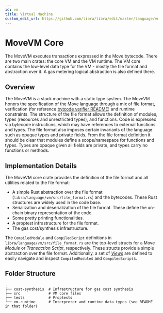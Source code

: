 ```yaml
---
id: vm
title: Virtual Machine
custom_edit_url: https://github.com/libra/libra/edit/master/language/vm/README.md
---
```


# MoveVM Core

The MoveVM executes transactions expressed in the Move bytecode. There are
two main crates: the core VM and the VM runtime. The VM core contains the low-level
data type for the VM - mostly the file format and abstraction over it. A gas
metering logical abstraction is also defined there.

## Overview

The MoveVM is a stack machine with a static type system. The MoveVM honors
the specification of the Move language through a mix of file format,
verification (for reference [bytcode verifier README](https://github.com/libra/libra/blob/master/language/bytecode-verifier/README.md))
and runtime constraints. The structure of the file format allows the
definition of modules, types (resources and unrestricted types), and
functions. Code is expressed via bytecode instructions, which may have
references to external functions and types.  The file format also imposes
certain invariants of the language such as opaque types and private fields.
From the file format definition it should be clear that modules define a
scope/namespace for functions and types. Types are opaque given all fields
are private, and types carry no functions or methods.

## Implementation Details

The MoveVM core crate provides the definition of the file format and all
utilities related to the file format:
* A simple Rust abstraction over the file format
  (`libra/language/vm/src/file_format.rs`) and the bytecodes. These Rust
  structures are widely used in the code base.
* Serialization and deserialization of the file format. These define the
  on-chain binary representation of the code.
* Some pretty printing functionalities.
* A proptest infrastructure for the file format.
* The gas cost/synthesis infrastructure.

The `CompiledModule` and `CompiledScript` definitions in
`libra/language/vm/src/file_format.rs` are the top-level structs for a Move
*Module* or *Transaction Script*, respectively. These structs provide a
simple abstraction over the file format. Additionally, a set of
[*Views*](https://github.com/libra/libra/blob/master/language/vm/src/views.rs) are defined to easily navigate and inspect
`CompiledModule`s and `CompiledScript`s.

## Folder Structure

```
.
├── cost-synthesis  # Infrastructure for gas cost synthesis
├── src             # VM core files
├── tests           # Proptests
└── vm-runtime      # Interpreter and runtime data types (see README in that folder)
```
